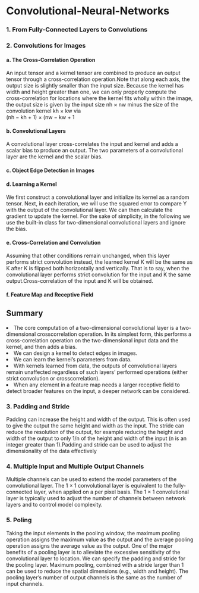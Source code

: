 # Convolutional-Neural-Networks
### 1. From Fully-Connected Layers to Convolutions </br>
### 2. Convolutions for Images
#### a. The Cross-Correlation Operation <br>
 An input tensor and a kernel tensor are combined to produce an output tensor through a cross-correlation operation.Note that along each axis, the output size is slightly smaller than the input size. Because the kernel has width and height greater than one, we can only properly compute the cross-correlation for locations where the kernel fits wholly within the image, the output size is given by the input size nh × nw minus the size of the convolution kernel kh × kw via <br>
            (nh − kh + 1) × (nw − kw + 1
#### b. Convolutional Layers <br>
A convolutional layer cross-correlates the input and kernel and adds a scalar bias to produce an output. The two parameters of a convolutional layer are the kernel and the scalar bias.
#### c. Object Edge Detection in Images <br>
#### d. Learning a Kernel <br>
We first construct a convolutional layer and initialize its kernel as a random tensor. Next, in each iteration, we will use the squared error to compare Y with the output of the convolutional layer. We can then calculate the gradient to update the kernel. For the sake of simplicity, in the following we use the built-in class for two-dimensional convolutional layers and ignore the bias. <br>

#### e. Cross-Correlation and Convolution <br>
Assuming that other conditions remain unchanged, when this layer performs strict convolution instead, the learned kernel K will be the same as K after K is flipped both horizontally and vertically. That is to say, when the convolutional layer performs strict convolution for the input and K the same output.Cross-correlation of the input and K will be obtained.

#### f. Feature Map and Receptive Field <br>
## Summary <br>
<li> The core computation of a two-dimensional convolutional layer is a two-dimensional crosscorrelation operation. In its simplest form, this performs a cross-correlation operation on the two-dimensional input data and the kernel, and then adds a bias.
<li> We can design a kernel to detect edges in images.
<li> We can learn the kernelʼs parameters from data.
<li> With kernels learned from data, the outputs of convolutional layers remain unaffected regardless of such layersʼ performed operations (either strict convolution or crosscorrelation).
<li> When any element in a feature map needs a larger receptive field to detect broader features on the input, a deeper network can be considered.
 
 ### 3. Padding and Stride <br>
 Padding can increase the height and width of the output. This is often used to give the output the same height and width as the input. The stride can reduce the resolution of the output, for example reducing the height and width of the output to only 1/n of the height and width of the input (n is an integer greater than 1).Padding and stride can be used to adjust the dimensionality of the data effectively
 
### 4. Multiple Input and Multiple Output Channels <br>
Multiple channels can be used to extend the model parameters of the convolutional layer. The 1 × 1 convolutional layer is equivalent to the fully-connected layer, when applied on a per pixel basis. The 1 × 1 convolutional layer is typically used to adjust the number of channels between network layers and to control model complexity.
 
### 5. Poling <br>
Taking the input elements in the pooling window, the maximum pooling operation assigns
the maximum value as the output and the average pooling operation assigns the average
value as the output. One of the major benefits of a pooling layer is to alleviate the excessive sensitivity of the
convolutional layer to location. We can specify the padding and stride for the pooling layer. Maximum pooling, combined with a stride larger than 1 can be used to reduce the spatial dimensions (e.g., width and height). The pooling layerʼs number of output channels is the same as the number of input channels.
 


